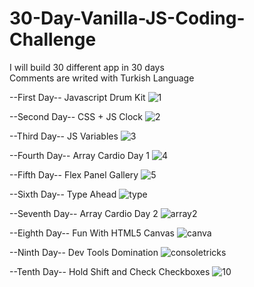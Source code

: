 # 30-Day-Vanilla-JS-Coding-Challenge
I will build 30 different app in 30 days </br>
Comments are writed with Turkish Language

--First Day--
Javascript Drum Kit
![1](https://user-images.githubusercontent.com/61773458/180597511-20195c2a-3a67-4f0f-a14d-e95a256b763a.jpg)

--Second Day--
CSS + JS Clock
![2](https://user-images.githubusercontent.com/61773458/180597514-327831e7-9c3e-46bf-9fde-1875ecd3cf61.jpg)

--Third Day--
JS Variables
![3](https://user-images.githubusercontent.com/61773458/180597516-af789918-2ac5-44db-bb8a-2c8eb20f6e75.png)

--Fourth Day--
Array Cardio Day 1
![4](https://user-images.githubusercontent.com/61773458/180597518-8f6bc173-28df-4da9-a339-5a3755ff80c3.png)

--Fifth Day--
Flex Panel Gallery
![5](https://user-images.githubusercontent.com/61773458/180597519-0c73f4df-1e8f-49f3-bf29-5214080bfbda.png)

--Sixth Day--
Type Ahead
![type](https://user-images.githubusercontent.com/61773458/180661997-1c3ac985-1a71-40ce-934f-f6d9cd109bb7.png)

--Seventh Day--
Array Cardio Day 2
![array2](https://user-images.githubusercontent.com/61773458/180662041-71f9e698-13f8-41ce-b0eb-a9a051d19f83.png)

--Eighth Day--
Fun With HTML5 Canvas
![canva](https://user-images.githubusercontent.com/61773458/180662047-968cbb15-6c49-4262-98e9-9d06d2014796.png)

--Ninth Day--
Dev Tools Domination
![consoletricks](https://user-images.githubusercontent.com/61773458/180867066-5fcfc4f9-055d-4f1b-aecb-73dbd9f14116.png)

--Tenth Day--
Hold Shift and Check Checkboxes
![10](https://user-images.githubusercontent.com/61773458/181109577-053850ef-32f3-4075-9b81-478e57171681.png)
